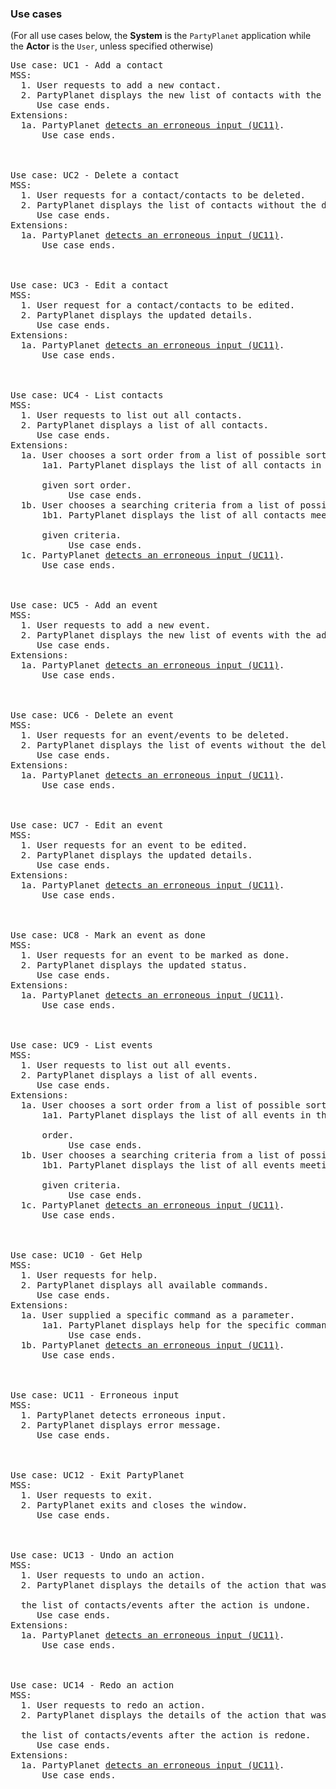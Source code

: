 ### Use cases

(For all use cases below, the **System** is the `PartyPlanet` application while the **Actor** is the `User`,
unless specified otherwise)
<pre>
Use case: UC1 - Add a contact
MSS:
  1. User requests to add a new contact.
  2. PartyPlanet displays the new list of contacts with the added contact.
     Use case ends.
Extensions:
  1a. PartyPlanet <ins>detects an erroneous input (UC11)</ins>.
      Use case ends.



Use case: UC2 - Delete a contact
MSS:
  1. User requests for a contact/contacts to be deleted.
  2. PartyPlanet displays the list of contacts without the deleted contact.
     Use case ends.
Extensions:
  1a. PartyPlanet <ins>detects an erroneous input (UC11)</ins>.
      Use case ends.



Use case: UC3 - Edit a contact
MSS:
  1. User request for a contact/contacts to be edited.
  2. PartyPlanet displays the updated details.
     Use case ends.
Extensions:
  1a. PartyPlanet <ins>detects an erroneous input (UC11)</ins>.
      Use case ends.



Use case: UC4 - List contacts
MSS:
  1. User requests to list out all contacts.
  2. PartyPlanet displays a list of all contacts.
     Use case ends.
Extensions:
  1a. User chooses a sort order from a list of possible sort orders.
      1a1. PartyPlanet displays the list of all contacts in the<br>
      given sort order.
           Use case ends.
  1b. User chooses a searching criteria from a list of possible criteria.
      1b1. PartyPlanet displays the list of all contacts meeting the<br>
      given criteria.
           Use case ends.
  1c. PartyPlanet <ins>detects an erroneous input (UC11)</ins>.
      Use case ends.



Use case: UC5 - Add an event
MSS:
  1. User requests to add a new event.
  2. PartyPlanet displays the new list of events with the added event.
     Use case ends.
Extensions:
  1a. PartyPlanet <ins>detects an erroneous input (UC11)</ins>.
      Use case ends.



Use case: UC6 - Delete an event
MSS:
  1. User requests for an event/events to be deleted.
  2. PartyPlanet displays the list of events without the deleted event.
     Use case ends.
Extensions:
  1a. PartyPlanet <ins>detects an erroneous input (UC11)</ins>.
      Use case ends.



Use case: UC7 - Edit an event
MSS:
  1. User requests for an event to be edited.
  2. PartyPlanet displays the updated details.
     Use case ends.
Extensions:
  1a. PartyPlanet <ins>detects an erroneous input (UC11)</ins>.
      Use case ends.



Use case: UC8 - Mark an event as done
MSS:
  1. User requests for an event to be marked as done.
  2. PartyPlanet displays the updated status.
     Use case ends.
Extensions:
  1a. PartyPlanet <ins>detects an erroneous input (UC11)</ins>.
      Use case ends.



Use case: UC9 - List events
MSS:
  1. User requests to list out all events.
  2. PartyPlanet displays a list of all events.
     Use case ends.
Extensions:
  1a. User chooses a sort order from a list of possible sort orders.
      1a1. PartyPlanet displays the list of all events in the given sort<br>
      order.
           Use case ends.
  1b. User chooses a searching criteria from a list of possible criteria.
      1b1. PartyPlanet displays the list of all events meeting the<br>
      given criteria.
           Use case ends.
  1c. PartyPlanet <ins>detects an erroneous input (UC11)</ins>.
      Use case ends.



Use case: UC10 - Get Help
MSS:
  1. User requests for help.
  2. PartyPlanet displays all available commands.
     Use case ends.
Extensions:
  1a. User supplied a specific command as a parameter.
      1a1. PartyPlanet displays help for the specific command supplied.
           Use case ends.
  1b. PartyPlanet <ins>detects an erroneous input (UC11)</ins>.
      Use case ends.



Use case: UC11 - Erroneous input
MSS:
  1. PartyPlanet detects erroneous input.
  2. PartyPlanet displays error message.
     Use case ends.



Use case: UC12 - Exit PartyPlanet
MSS:
  1. User requests to exit.
  2. PartyPlanet exits and closes the window.
     Use case ends.



Use case: UC13 - Undo an action
MSS:
  1. User requests to undo an action.
  2. PartyPlanet displays the details of the action that was undone and<br>
  the list of contacts/events after the action is undone.
     Use case ends.
Extensions:
  1a. PartyPlanet <ins>detects an erroneous input (UC11)</ins>.
      Use case ends.



Use case: UC14 - Redo an action
MSS:
  1. User requests to redo an action.
  2. PartyPlanet displays the details of the action that was redone and<br>
  the list of contacts/events after the action is redone.
     Use case ends.
Extensions:
  1a. PartyPlanet <ins>detects an erroneous input (UC11)</ins>.
      Use case ends.
</pre>
